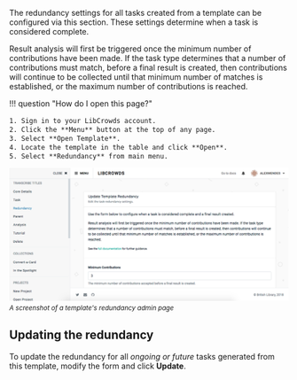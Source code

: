The redundancy settings for all tasks created from a template can be configured
via this section. These settings determine when a task is considered complete.

Result analysis will first be triggered once the minimum number of
contributions have been made. If the task type determines that a number of
contributions must match, before a final result is created, then contributions
will continue to be collected until that minimum number of matches is
established, or the maximum number of contributions is reached.

!!! question "How do I open this page?"

    1. Sign in to your LibCrowds account.
    2. Click the **Menu** button at the top of any page.
    3. Select **Open Template**.
    4. Locate the template in the table and click **Open**.
    5. Select **Redundancy** from main menu.

![A screenshot of a template's redundancy admin page](/assets/img/template/redundancy.png?raw=true)
<br><small>*A screenshot of a template's redundancy admin page*</small>

## Updating the redundancy

To update the redundancy for all *ongoing or future* tasks generated from
this template, modify the form and click **Update**.
